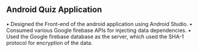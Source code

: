 <h2>Android Quiz Application</h2>

• Designed the Front-end of the android application using Android Studio.
• Consumed various Google firebase APIs for injecting data dependencies.
• Used the Google firebase database as the server, which used the SHA-1 protocol for encryption of the data.
